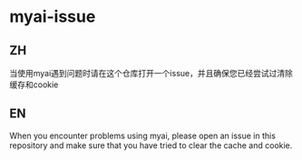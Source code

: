 # myai-issue

## ZH
当使用myai遇到问题时请在这个仓库打开一个issue，并且确保您已经尝试过清除缓存和cookie

## EN
When you encounter problems using myai, please open an issue in this repository and make sure that you have tried to clear the cache and cookie.
